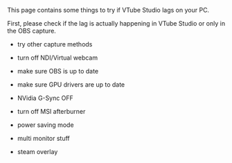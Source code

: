This page contains some things to try if VTube Studio lags on your PC.

First, please check if the lag is actually happening in VTube Studio or only in the OBS capture.



- try other capture methods
- turn off NDI/Virtual webcam
- make sure OBS is up to date
- make sure GPU drivers are up to date
- NVidia G-Sync OFF

- turn off MSI afterburner
- power saving mode
- multi monitor stuff
- steam overlay